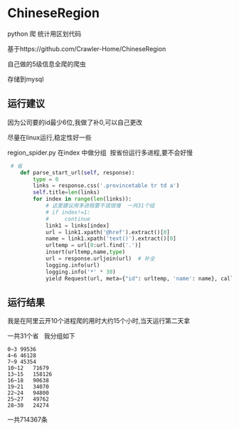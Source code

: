 # ChineseRegion
python 爬  统计用区划代码

基于https://github.com/Crawler-Home/ChineseRegion

自己做的5级信息全爬的爬虫

存储到mysql

运行建议
-----

因为公司要的id最少6位,我做了补0,可以自己更改

尽量在linux运行,稳定性好一些

region_spider.py 在index 中做分组  按省份运行多进程,要不会好慢

```python
 # 省
    def parse_start_url(self, response):
        type = 0
        links = response.css('.provincetable tr td a')
        self.title=len(links)
        for index in range(len(links)):
            # 这里建议用多进程要不或很慢  一共31个组 
            # if index!=1:
            #     continue
            link1 = links[index]
            url = link1.xpath('@href').extract()[0]
            name = link1.xpath('text()').extract()[0]
            urltemp = url[0:url.find('.')]
            insert(urltemp,name,type)
            url = response.urljoin(url)  # 补全
            logging.info(url)
            logging.info('*' * 30)
            yield Request(url, meta={"id": urltemp, 'name': name}, callback=self.parse_item)
```

运行结果
-----

我是在阿里云开10个进程爬的用时大约15个小时,当天运行第二天拿

一共31个省   我分组如下
```
0~3	99536
4~6	46128
7~9	45354
10~12	71679
13~15	158126
16~18	90638
19~21	34070
22~24	94800
25~27	49762
28~30	24274
```
一共714367条

